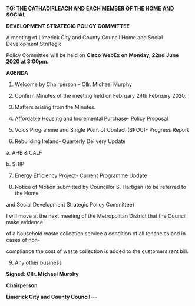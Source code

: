 **TO: THE CATHAOIRLEACH AND EACH MEMBER OF THE HOME AND SOCIAL**

**DEVELOPMENT STRATEGIC POLICY COMMITTEE**

A meeting of Limerick City and County Council Home and Social Development Strategic

Policy Committee will be held on **Cisco WebEx** **on Monday, 22nd** **June 2020 at 3:00pm.**

**AGENDA**

1. Welcome by Chairperson – Cllr. Michael Murphy

2. Confirm Minutes of the meeting held on February 24th February 2020.

3. Matters arising from the Minutes.

4. Affordable Housing and Incremental Purchase- Policy Proposal

5. Voids Programme and Single Point of Contact (SPOC)- Progress Report

6. Rebuilding Ireland- Quarterly Delivery Update

a. AHB & CALF

b. SHIP

7. Energy Efficiency Project- Current Programme Update

8. Notice of Motion submitted by Councillor S. Hartigan (to be referred to the Home

and Social Development Strategic Policy Committee)

I will move at the next meeting of the Metropolitan District that the Council make evidence

of a household waste collection service a condition of all tenancies and in cases of non-

compliance the cost of waste collection is added to the customers rent bill.

9. Any other business

**Signed: Cllr. Michael Murphy**

**Chairperson**

**Limerick City and County Council**---
